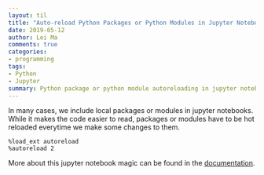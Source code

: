 ```yaml
---
layout: til
title: "Auto-reload Python Packages or Python Modules in Jupyter Notebook"
date: 2019-05-12
author: Lei Ma
comments: true
categories:
- programming
tags:
- Python
- Jupyter
summary: Python package or python module autoreloading in jupyter notebook
---
```


In many cases, we include local packages or modules in jupyter notebooks. While it makes the code easier to read, packages or modules have to be hot reloaded everytime we make some changes to them.


```
%load_ext autoreload
%autoreload 2
```

More about this jupyter notebook magic can be found in the [documentation](https://ipython.readthedocs.io/en/stable/config/extensions/autoreload.html).